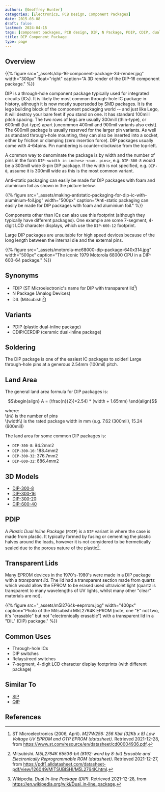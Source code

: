 ```yaml
---
authors: [Geoffrey Hunter]
categories: [Electronics, PCB Design, Component Packages]
date: 2015-03-08
draft: false
lastmod: 2024-04-15
tags: [component packages, PCB design, DIP, N Package, PDIP, CDIP, dual inline package]
title: DIP Component Package
type: page
---
```


## Overview

{{% figure src="_assets/dip-16-component-package-3d-render.jpg" width="300px" float="right" caption="A 3D render of the DIP-16 component package." %}}

DIP is a through-hole component package typically used for integrated circuits (ICs). It is likely the most common through-hole IC package in history, although it is now mostly superseded by SMD packages. It is the lego building block of the component packaging world -- and just like Lego, it will destroy your bare feet if you stand on one. It has standard 100mill pitch spacing. The two rows of legs are usually 300mill (thin-type), or 600mill (fat-type) apart (uncommon 400mil and 900mil variants also exist). The 600mill package is usually reserved for the larger pin variants. As well as standard through-hole mounting, they can also be inserted into a socket, either by friction or clamping (zero insertion force). DIP packages usually come with 4-64pins. Pin numbering is counter-clockwise from the top-left.

A common way to denominate the package is by width and the number of pins in the form `DIP-<width in inches>-<num. pins>`, e.g. `DIP-300-8` would be a 300mill wide 8-pin DIP package. If the width is not specified, e.g. `DIP-8`, assume it is 300mill wide as this is the most common variant.

Anti-static packaging can easily be made for DIP packages with foam and aluminium foil as shown in the picture below.

{{% figure src="_assets/making-antistatic-packaging-for-dip-ic-with-aluminium-foil.jpg" width="500px" caption="Anti-static packaging can easily be made for DIP packages with foam and aluminium foil." %}}

Components other than ICs can also use this footprint (although they typically have different packages). One example are some 7-segment, 4-digit LCD character displays, which use the `DIP-600-12` footprint.

Large DIP packages are unsuitable for high speed devices because of the long length between the internal die and the external pins.

{{% figure src="_assets/motorola-mc68000-dip-package-640x314.jpg" width="500px" caption="The iconic 1979 Motorola 68000 CPU in a DIP-600-64 package." %}}

## Synonyms

* FDIP (ST Microelectronic's name for DIP with transparent lid[^bib-st-m27w256])
* N Package (Analog Devices)
* DIL (Mitsubishi[^bib-mitsubishi-m5l2764k-ds])

## Variants

* PDIP (plastic dual-inline package)
* CDIP/CERDIP (ceramic dual-inline package)

## Soldering

The DIP package is one of the easiest IC packages to solder! Large through-hole pins at a generous 2.54mm (100mil) pitch. 

## Land Area

The general land area formula for DIP packages is:

$$\begin{align}
A = (\frac{n}{2})*2.54) * (width + 1.65mm)
\end{align}$$

<p class="centered">
where:<br/>
\(n\) is the number of pins<br/>
\(width\) is the rated package width in mm (e.g.  7.62 (300mil), 15.24 (600mil))<br/>
</p>

The land area for some common DIP packages is:

* `DIP-300-8`: 94.2mm2
* `DIP-300-16`: 188.4mm2
* `DIP-300-32`: 376.7mm2
* `DIP-600-32`: 686.4mm2  

## 3D Models

* [DIP-300-8](http://www.3dcontentcentral.com/download-model.aspx?catalogid=1023&amp;id=79)
* [DIP-300-16](http://www.3dcontentcentral.com/download-model.aspx?catalogid=1023&amp;id=71)
* [DIP-300-20](http://www.3dcontentcentral.com/download-model.aspx?catalogid=171&amp;id=71043)
* [DIP-600-40](http://www.3dcontentcentral.com/download-model.aspx?catalogid=171&amp;id=95319)

## PDIP

A _Plastic Dual Inline Package_ (`PDIP`) is a `DIP` variant in where the case is made from plastic. It typically formed by fusing or cementing the plastic halves around the leads, however it is not considered to be hermetically sealed due to the porous nature of the plastic[^bib-wikipedia-dip].

## Transparent Lids

Many EPROM devices in the 1970's-1980's were made in a DIP package with a _transparent lid_. The lid had a transparent section made from quartz which would allow the EPROM to be erased used ultraviolet light (quartz is transparent to many wavelengths of UV lights, whilst many other "clear" materials are not).

{{% figure src="_assets/m5l2764k-eeprrom.jpg" width="400px" caption="Photo of the Mitsubishi M5L2764K EPROM (note, one \"E\" not two, it's \"erasable\" but not \"electronically erasable\") with a transparent lid in a \"DIL\" (DIP) package." %}}

## Common Uses

* Through-hole ICs
* DIP switches
* Relays/reed switches
* 7-segment, 4-digit LCD character display footprints (with different package)

## Similar To

* [SIP](../sip-component-package)
* [QIP](../qip-component-package)

## References

[^bib-wikipedia-dip]: Wikipedia. _Dual In-line Package (DIP)_. Retrieved 2021-12-28, from https://en.wikipedia.org/wiki/Dual_in-line_package.
[^bib-mitsubishi-m5l2764k-ds]: Mitsubishi. _M5L2764K 65536-bit (8192-word by 8-bit) Erasable and Electronically Reprogrammable ROM (datasheet)_. Retrieved 2021-12-27, from https://pdf1.alldatasheet.com/datasheet-pdf/view/126049/MITSUBISHI/M5L2764K.html.
[^bib-st-m27w256]: ST Microelectronics (2006, April). _M27W256: 256 Kbit (32Kb x 8) Low Voltage UV EPROM and OTP EPROM (datasheet)_. Retrieved 2021-12-28, from https://www.st.com/resource/en/datasheet/cd00004936.pdf. 
